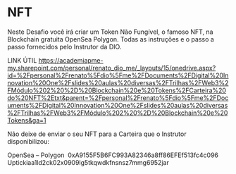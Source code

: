 # NFT
Neste Desafio você irá criar um Token Não Fungível, o famoso NFT, na Blockchain gratuita OpenSea Polygon. Todas as instruções e o passo a passo fornecidos pelo Instrutor da DIO.

LINK ÚTIL
https://academiapme-my.sharepoint.com/personal/renato_dio_me/_layouts/15/onedrive.aspx?id=%2Fpersonal%2Frenato%5Fdio%5Fme%2FDocuments%2FDigital%20Innovation%20One%2Fslides%20aulas%20diversas%2FTrilhas%2FWeb3%2FMódulo%202%20%2D%20Blockchain%20e%20Tokens%2FCarteira%20do%20NFT%2Etxt&parent=%2Fpersonal%2Frenato%5Fdio%5Fme%2FDocuments%2FDigital%20Innovation%20One%2Fslides%20aulas%20diversas%2FTrilhas%2FWeb3%2FMódulo%202%20%2D%20Blockchain%20e%20Tokens&ga=1

Não deixe de enviar o seu NFT para a Carteira que o Instrutor disponibilizou:

OpenSea – Polygon ​
0xA9155F5B6FC993A82346a8ff86EFEf513fc4c096​
Uptick​
iaa1ld2ck02x0909lg5tkqwdkfnsnsz7mmg6952jar 
 
